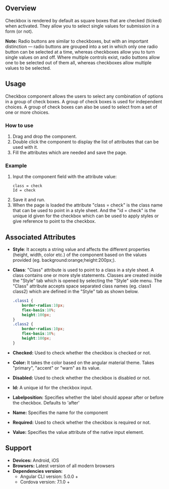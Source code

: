 ## Overview 
Checkbox is rendered by default as square boxes that are checked (ticked) when activated. They allow you to select single values for submission in a form (or not).

**Note:** Radio buttons are similar to checkboxes, but with an important distinction — radio buttons are grouped into a set in which only one radio button can be selected at a time, whereas checkboxes allow you to turn single values on and off. Where multiple controls exist, radio buttons allow one to be selected out of them all, whereas checkboxes allow multiple values to be selected.

## Usage
Checkbox component allows the users to select any combination of options in a group of check boxes. A group of check boxes is used for independent choices. A group of check boxes can also be used to select from a set of one or more choices.

### How to use   
1. Drag and drop the component. 
2. Double click the component to display the list of attributes that can be used with it.
3. Fill the attributes which are needed and save the page.

### Example 
1. Input the component field with the attribute value:
    ``` 
    class = check
    Id = check
    ```
2. Save it and run.
3. When the page is loaded the attribute "class = check" is the class name that can be used to point in a style sheet. And the "id = check" is the unique id given for the checkbox which can be used to apply styles or give reference to point to the checkbox.

## Associated Attributes
- **Style**: It accepts a string value and affects the different properties (height, width, color etc.) of the component based on the values provided (eg. background:orange;height:200px;).

- **Class**: "Class" attribute is used to point to a class in a style sheet. A class contains one or more style statements. Classes are created inside the "Style" tab which is opened by selecting the "Style" side menu. The "Class" attribute accepts space separated class names (eg. class1 class2) which are defined in the "Style" tab as shown below.
    ```css
    .class1 {
        border-radius:10px;
        flex-basis:10%;
        height:100px;
    }
    .class2 {
        border-radius:10px;
        flex-basis:10%;
        height:100px;
    }
    
    ```
- **Checked:** Used to check whether the checkbox is checked or not.
- **Color:** It takes the color based on the angular material theme. Takes "primary", "accent" or "warn" as its value.
- **Disabled:** Used to check whether the checkbox is disabled or not.
- **Id:** A unique id for the checkbox input.
- **Labelposition:** Specifies whether the label should appear after or before the checkbox. Defaults to 'after'
- **Name:** Specifies the name for the component
- **Required:** Used to check whether the checkbox is required or not.
- **Value:** Specifies the value attribute of the native input element.

## Support
- **Devices:** Android, iOS
- **Browsers:**  Latest version of all modern browsers
- **Dependencies version:** 
    - Angular CLI version: 5.0.0 + 
    - Cordova version: 7.1.0 +

